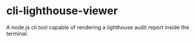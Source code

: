 # cli-lighthouse-viewer
A node.js cli tool capable of rendering a lighthouse audit report inside the terminal.
